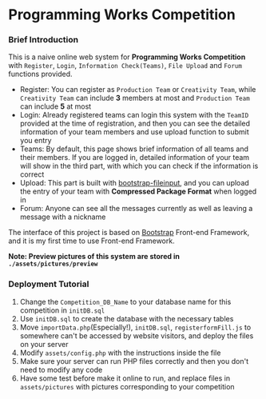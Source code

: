 # Programming Works Competition

### Brief Introduction

This is a naive online web system for **Programming Works Competition** with `Register`, `Login`, `Information Check(Teams)`, `File Upload` and `Forum` functions provided.

- Register: You can register as `Production Team` or `Creativity Team`, while `Creativity Team` can include **3** members at most and `Production Team` can include **5** at most
- Login: Already registered teams can login this system with the `TeamID` provided at the time of registration, and then you can see the detailed information of your team members and use upload function to submit you entry
- Teams: By default, this page shows brief information of all teams and their members. If you are logged in, detailed information of your team will show in the third part, with which you can check if the information is correct
- Upload: This part is built with [bootstrap-fileinput](https://github.com/kartik-v/bootstrap-fileinput), and you can upload the entry of your team with **Compressed Package Format** when logged in
- Forum: Anyone can see all the messages currently as well as leaving a message with a nickname

The interface of this project is based on [Bootstrap](http://getbootstrap.com/) Front-end Framework, and it is my first time to use Front-end Framework.

**Note: Preview pictures of this system are stored in `./assets/pictures/preview`**

### Deployment Tutorial
1. Change the `Competition_DB_Name` to your database name for this competition in `initDB.sql`
2. Use `initDB.sql` to create the database with the necessary tables
3. Move `importData.php`(Especially!), `initDB.sql`, `registerformFill.js` to somewhere can't be accessed by website visitors, and deploy the files on your server
4. Modify `assets/config.php` with the instructions inside the file
5. Make sure your server can run PHP files correctly and then you don't need to modify any code
6. Have some test before make it online to run, and replace files in `assets/pictures` with pictures corresponding to your competition

